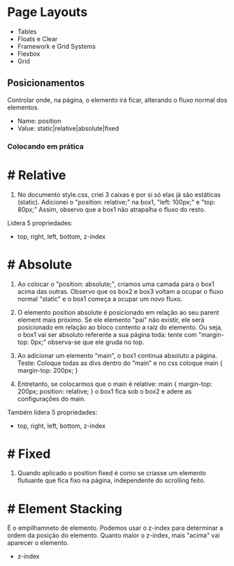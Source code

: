 # Page Layouts

- Tables
- Floats e Clear
- Framework e Grid Systems
- Flexbox
- Grid

## Posicionamentos

Controlar onde, na página, o elemento irá ficar, alterando o fluxo normal dos elementos.

- Name: position
- Value: static|relative|absolute|fixed

### Colocando em prática

# # Relative

1. No documento style.css, criei 3 caixas e por si só elas já são estáticas (static).
   Adicionei o "position: relative;" na box1, "left: 100px;" e "top: 80px;"
   Assim, observo que a box1 não atrapalha o fluxo do resto.

Lidera 5 propriedades:

- top, right, left, bottom, z-index

# # Absolute

1. Ao colocar o "position: absolute;", criamos uma camada para o box1 acima das outras.
   Observo que os box2 e box3 voltam a ocupar o fluxo normal "static" e o box1 começa a ocupar um novo fluxo.

2. O elemento position absolute é posicionado em relação ao seu parent element mais próximo. Se ele elemento "pai" não existir, ele será posicionado em relação ao bloco contento a raiz do elemento.
   Ou seja, o box1 vai ser absoluto referente a sua página toda: tente com "margin-top: 0px;" observa-se que ele gruda no top.

3. Ao adicionar um elemento "main", o box1 continua absoluto a página. Teste: Coloque todas as divs dentro do "main" e no css coloque
   main {
   margin-top: 200px;
   }

4. Entretanto, se colocarmos que o main é relative:
   main {
   margin-top: 200px;
   position: relative;
   } o box1 fica sob o box2 e adere as configurações do main.

Também lidera 5 propriedades:

- top, right, left, bottom, z-index

# # Fixed

1. Quando aplicado o position fixed é como se criasse um elemento flutuante que fica fixo na página, independente do scrolling feito.

# # Element Stacking

É o empilhamneto de elemento. Podemos usar o z-index para determinar a ordem da posição do elemento. Quanto maior o z-index, mais "acima" vai aparecer o elemento.

- z-index
